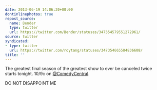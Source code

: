 ```yaml
---
date: 2013-06-19 14:06:20+00:00
dontinlinephotos: true
repost_source:
  name: Bender
  type: twitter
  url: https://twitter.com/Bender/statuses/347354579551272961/
source: twitter
syndicated:
- type: twitter
  url: https://twitter.com/roytang/statuses/347354665584836608/
title: ''
---
```


The greatest final season of the greatest show to ever be canceled twice starts tonight. 10/9c on [@ComedyCentral](https://twitter.com/ComedyCentral/).



DO NOT DISAPPOINT ME